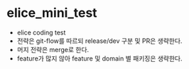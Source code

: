 # elice_mini_test

* elice coding test
* 전략은 git-flow를 따르되 release/dev 구분 및 PR은 생략한다.
* 머지 전략은 merge로 한다.
* feature가 많지 않아 feature 및 domain 별 패키징은 생략한다.